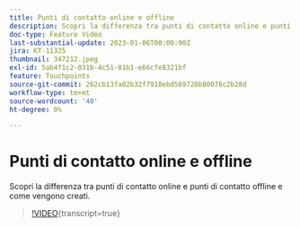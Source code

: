 ```yaml
---
title: Punti di contatto online e offline
description: Scopri la differenza tra punti di contatto online e punti di contatto offline e come vengono creati.
doc-type: Feature Video
last-substantial-update: 2023-01-06T00:00:00Z
jira: KT-11325
thumbnail: 347212.jpeg
exl-id: 5ab4f1c2-031b-4c51-81b1-e66cfe8321bf
feature: Touchpoints
source-git-commit: 262cb13fa02b32f7918ebd569720b80078c2b28d
workflow-type: tm+mt
source-wordcount: '40'
ht-degree: 0%

---
```


# Punti di contatto online e offline

Scopri la differenza tra punti di contatto online e punti di contatto offline e come vengono creati.

>[!VIDEO](https://video.tv.adobe.com/v/3421801/?learn=on&captions=ita){transcript=true}
